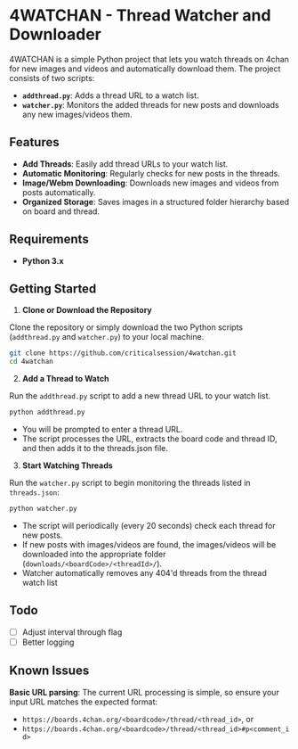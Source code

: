 # 4WATCHAN - Thread Watcher and Downloader

4WATCHAN is a simple Python project that lets you watch threads on 4chan for new images and videos and automatically download them. The project consists of two scripts:

- **`addthread.py`**: Adds a thread URL to a watch list.
- **`watcher.py`**: Monitors the added threads for new posts and downloads any new images/videos them.

## Features

- **Add Threads**: Easily add thread URLs to your watch list.
- **Automatic Monitoring**: Regularly checks for new posts in the threads.
- **Image/Webm Downloading**: Downloads new images and videos from posts automatically.
- **Organized Storage**: Saves images in a structured folder hierarchy based on board and thread.

## Requirements

- **Python 3.x**

## Getting Started

1. **Clone or Download the Repository**

Clone the repository or simply download the two Python scripts (`addthread.py` and `watcher.py`) to your local machine.

   ```bash
   git clone https://github.com/criticalsession/4watchan.git
   cd 4watchan
   ```

2. **Add a Thread to Watch**

Run the `addthread.py` script to add a new thread URL to your watch list.

```bash
python addthread.py
```

- You will be prompted to enter a thread URL.
- The script processes the URL, extracts the board code and thread ID, and then adds it to the threads.json file.

3. **Start Watching Threads**

Run the `watcher.py` script to begin monitoring the threads listed in `threads.json`:

```bash
python watcher.py
```

- The script will periodically (every 20 seconds) check each thread for new posts.
- If new posts with images/videos are found, the images/videos will be downloaded into the appropriate folder (`downloads/<boardCode>/<threadId>/`).
- Watcher automatically removes any 404'd threads from the thread watch list

## Todo

- [ ] Adjust interval through flag
- [ ] Better logging

## Known Issues

**Basic URL parsing**: The current URL processing is simple, so ensure your input URL matches the expected format:
- `https://boards.4chan.org/<boardcode>/thread/<thread_id>`, or
- `https://boards.4chan.org/<boardcode>/thread/<thread_id>#p<comment_id>`